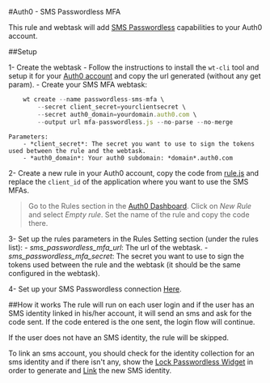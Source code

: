 #Auth0 - SMS Passwordless MFA

This rule and webtask will add [SMS Passwordless](https://auth0.com/passwordless) capabilities to your Auth0 account.

##Setup

1- Create the webtask
    - Follow the instructions to install the `wt-cli` tool and setup it for your [Auth0 account](https://manage.auth0.com/#/account/webtasks) and copy the url generated (without any get param).
    - Create your SMS MFA webtask: 
```js
    wt create --name passwordless-sms-mfa \
        --secret client_secret=yourclientsecret \
        --secret auth0_domain=yourdomain.auth0.com \
        --output url mfa-passwordless.js --no-parse --no-merge
```
    Parameters:
        - *client_secret*: The secret you want to use to sign the tokens used between the rule and the webtask.
        - *auth0_domain*: Your auth0 subdomain: *domain*.auth0.com
2- Create a new rule in your Auth0 account, copy the code from [rule.js](https://github.com/auth0/auth0-sms-passwordless/blob/master/rule.js) and replace the `client_id` of the application where you want to use the SMS MFAs.
>Go to the Rules section in the [Auth0 Dashboard](https://manage.auth0.com/#/rules). Click on *New Rule* and select *Empty rule*. Set the name of the rule and copy the code there.

3- Set up the rules parameters in the Rules Setting section (under the rules list):
    - *sms_passwordless_mfa_url*: The url of the webtask.
    - *sms_passwordless_mfa_secret*: The secret you want to use to sign the tokens used between the rule and the webtask (it should be the same configured in the webtask).

4- Set up your SMS Passwordless connection [Here](https://manage.auth0.com/#/connections/passwordless).

##How it works
The rule will run on each user login and if the user has an SMS identity linked in his/her account, it will send an sms and ask for the code sent. If the code entered is the one sent, the login flow will continue.

If the user does not have an SMS identity, the rule will be skipped.

To link an sms account, you should check for the identity collection for an sms identity and if there isn't any, show the [Lock Passwordless Widget](auth0.github.io/lock-passwordless/) in order to generate and [Link](https://auth0.com/docs/link-accounts) the new SMS identity.
